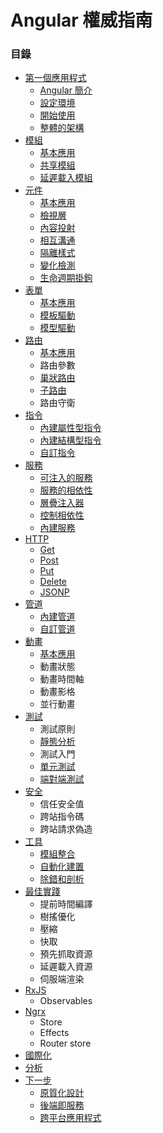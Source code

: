 # Angular 權威指南

### 目錄
* [第一個應用程式](https://github.com/Shyam-Chen/JavaScript-GO/blob/master/professional-angular/first-application.md)
  * [Angular 簡介](https://github.com/Shyam-Chen/JavaScript-GO/blob/master/professional-angular/first-application.md#angular-簡介)
  * [設定環境](https://github.com/Shyam-Chen/JavaScript-GO/blob/master/professional-angular/first-application.md#設定環境)
  * [開始使用](https://github.com/Shyam-Chen/JavaScript-GO/blob/master/professional-angular/first-application.md#開始使用)
  * [整體的架構](https://github.com/Shyam-Chen/JavaScript-GO/blob/master/professional-angular/first-application.md#整體的架構)
* [模組](https://github.com/Shyam-Chen/JavaScript-GO/blob/master/professional-angular/modules.md)
  * [基本應用](https://github.com/Shyam-Chen/JavaScript-GO/blob/master/professional-angular/modules.md#基本應用)
  * [共享模組](https://github.com/Shyam-Chen/JavaScript-GO/blob/master/professional-angular/modules.md#共享模組)
  * [延遲載入模組](https://github.com/Shyam-Chen/JavaScript-GO/blob/master/professional-angular/modules.md#共享模組)
* [元件](https://github.com/Shyam-Chen/JavaScript-GO/blob/master/professional-angular/components.md)
  * [基本應用](https://github.com/Shyam-Chen/JavaScript-GO/blob/master/professional-angular/components.md#基本應用)
  * [檢視層](https://github.com/Shyam-Chen/JavaScript-GO/blob/master/professional-angular/components.md#檢視層)
  * [內容投射](https://github.com/Shyam-Chen/JavaScript-GO/blob/master/professional-angular/components.md#內容投射)
  * [相互溝通](https://github.com/Shyam-Chen/JavaScript-GO/blob/master/professional-angular/components.md#相互溝通)
  * [隔離樣式](https://github.com/Shyam-Chen/JavaScript-GO/blob/master/professional-angular/components.md#隔離樣式)
  * [變化檢測](https://github.com/Shyam-Chen/JavaScript-GO/blob/master/professional-angular/components.md#變化檢測)
  * [生命週期掛鉤](https://github.com/Shyam-Chen/JavaScript-GO/blob/master/professional-angular/components.md#生命週期掛鉤)
* [表單](https://github.com/Shyam-Chen/JavaScript-GO/blob/master/professional-angular/forms.md)
  * [基本應用](https://github.com/Shyam-Chen/JavaScript-GO/blob/master/professional-angular/forms.md#基本應用)
  * [模板驅動](https://github.com/Shyam-Chen/JavaScript-GO/blob/master/professional-angular/forms.md#模板驅動)
  * [模型驅動](https://github.com/Shyam-Chen/JavaScript-GO/blob/master/professional-angular/forms.md#模型驅動)
* [路由](https://github.com/Shyam-Chen/JavaScript-GO/blob/master/professional-angular/routing.md)
  * [基本應用](https://github.com/Shyam-Chen/JavaScript-GO/blob/master/professional-angular/routing.md#基本應用)
  * 路由參數
  * [巢狀路由](https://github.com/Shyam-Chen/JavaScript-GO/blob/master/professional-angular/routing.md#巢狀路由)
  * [子路由](https://github.com/Shyam-Chen/JavaScript-GO/blob/master/professional-angular/routing.md#子路由)
  * 路由守衛
* [指令](https://github.com/Shyam-Chen/JavaScript-GO/blob/master/professional-angular/directives.md)
  * [內建屬性型指令](https://github.com/Shyam-Chen/JavaScript-GO/blob/master/professional-angular/directives.md#內建屬性型指令)
  * [內建結構型指令](https://github.com/Shyam-Chen/JavaScript-GO/blob/master/professional-angular/directives.md#內建結構型指令)
  * [自訂指令](https://github.com/Shyam-Chen/JavaScript-GO/blob/master/professional-angular/directives.md#自訂指令)
* [服務](https://github.com/Shyam-Chen/JavaScript-GO/blob/master/professional-angular/services.md)
  * [可注入的服務](https://github.com/Shyam-Chen/JavaScript-GO/blob/master/professional-angular/services.md#可注入的服務)
  * [服務的相依性](https://github.com/Shyam-Chen/JavaScript-GO/blob/master/professional-angular/services.md#服務的相依性)
  * [層疊注入器](https://github.com/Shyam-Chen/JavaScript-GO/blob/master/professional-angular/services.md#層疊注入器)
  * [控制相依性](https://github.com/Shyam-Chen/JavaScript-GO/blob/master/professional-angular/services.md#控制相依性)
  * [內建服務](https://github.com/Shyam-Chen/JavaScript-GO/blob/master/professional-angular/services.md#內建服務)
* [HTTP](https://github.com/Shyam-Chen/JavaScript-GO/blob/master/professional-angular/http.md)
  * [Get](https://github.com/Shyam-Chen/JavaScript-GO/blob/master/professional-angular/http.md#get)
  * [Post](https://github.com/Shyam-Chen/JavaScript-GO/blob/master/professional-angular/http.md#post)
  * [Put](https://github.com/Shyam-Chen/JavaScript-GO/blob/master/professional-angular/http.md#put)
  * [Delete](https://github.com/Shyam-Chen/JavaScript-GO/blob/master/professional-angular/http.md#delete)
  * [JSONP](https://github.com/Shyam-Chen/JavaScript-GO/blob/master/professional-angular/http.md#jsonp)
* [管道](https://github.com/Shyam-Chen/JavaScript-GO/blob/master/professional-angular/pipes.md)
  * [內建管道](https://github.com/Shyam-Chen/JavaScript-GO/blob/master/professional-angular/pipes.md#內建管道)
  * [自訂管道](https://github.com/Shyam-Chen/JavaScript-GO/blob/master/professional-angular/pipes.md#自訂管道)
* [動畫](https://github.com/Shyam-Chen/JavaScript-GO/blob/master/professional-angular/animations.md)
  * [基本應用](https://github.com/Shyam-Chen/JavaScript-GO/blob/master/professional-angular/animations.md#基本應用)
  * 動畫狀態
  * 動畫時間軸
  * 動畫影格
  * 並行動畫
* [測試](https://github.com/Shyam-Chen/JavaScript-GO/blob/master/professional-angular/testing.md)
  * 測試原則
  * [靜態分析](https://github.com/Shyam-Chen/JavaScript-GO/blob/master/professional-angular/testing.md#靜態分析)
  * 測試入門
  * [單元測試](https://github.com/Shyam-Chen/JavaScript-GO/blob/master/professional-angular/testing.md#單元測試)
  * [端對端測試](https://github.com/Shyam-Chen/JavaScript-GO/blob/master/professional-angular/testing.md#端對端測試)
* [安全](https://github.com/Shyam-Chen/JavaScript-GO/blob/master/professional-angular/security.md)
  * 信任安全值
  * 跨站指令碼
  * 跨站請求偽造
* [工具](https://github.com/Shyam-Chen/JavaScript-GO/blob/master/professional-angular/tools.md)
  * [模組整合](https://github.com/Shyam-Chen/JavaScript-GO/blob/master/professional-angular/tools.md#模組整合)
  * [自動化建置](https://github.com/Shyam-Chen/JavaScript-GO/blob/master/professional-angular/tools.md#自動化建置)
  * [除錯和剖析](https://github.com/Shyam-Chen/JavaScript-GO/blob/master/professional-angular/tools.md#除錯和剖析)
* [最佳實踐](https://github.com/Shyam-Chen/JavaScript-GO/blob/master/professional-angular/best-practices.md)
  * 提前時間編譯
  * 樹搖優化
  * 壓縮
  * 快取
  * 預先抓取資源
  * 延遲載入資源
  * 伺服端渲染
* [RxJS](https://github.com/Shyam-Chen/JavaScript-GO/blob/master/professional-angular/ngrx.md)
  * Observables
* [Ngrx](https://github.com/Shyam-Chen/JavaScript-GO/blob/master/professional-angular/ngrx.md)
  * Store
  * Effects
  * Router store
* [國際化](https://github.com/Shyam-Chen/JavaScript-GO/blob/master/professional-angular/internationalization.md)
* [分析](https://github.com/Shyam-Chen/JavaScript-GO/blob/master/professional-angular/analytics.md)
* [下一步](https://github.com/Shyam-Chen/JavaScript-GO/blob/master/professional-angular/next-steps.md)
  * [原質化設計](https://github.com/Shyam-Chen/JavaScript-GO/blob/master/professional-angular/next-steps.md#原質化設計)
  * [後端即服務](https://github.com/Shyam-Chen/JavaScript-GO/blob/master/professional-angular/next-steps.md#後端即服務)
  * [跨平台應用程式](https://github.com/Shyam-Chen/JavaScript-GO/blob/master/professional-angular/next-steps.md#跨平台應用程式)
